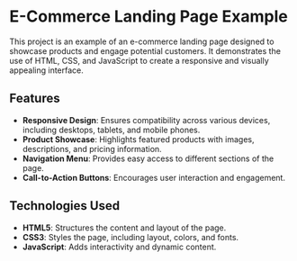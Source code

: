 # E-Commerce Landing Page Example

This project is an example of an e-commerce landing page designed to showcase products and engage potential customers. It demonstrates the use of HTML, CSS, and JavaScript to create a responsive and visually appealing interface.

## Features

- **Responsive Design**: Ensures compatibility across various devices, including desktops, tablets, and mobile phones.
- **Product Showcase**: Highlights featured products with images, descriptions, and pricing information.
- **Navigation Menu**: Provides easy access to different sections of the page.
- **Call-to-Action Buttons**: Encourages user interaction and engagement.

## Technologies Used

- **HTML5**: Structures the content and layout of the page.
- **CSS3**: Styles the page, including layout, colors, and fonts.
- **JavaScript**: Adds interactivity and dynamic content.